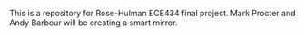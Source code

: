 This is a repository for Rose-Hulman ECE434 final project. Mark Procter and Andy Barbour will be creating a smart mirror. 